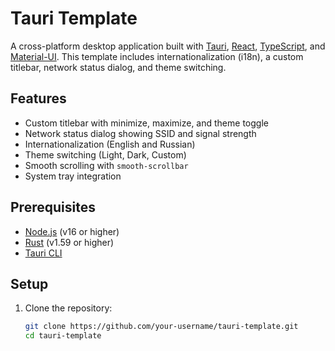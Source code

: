 # Tauri Template

A cross-platform desktop application built with [Tauri](https://tauri.app/), [React](https://react.dev/), [TypeScript](https://www.typescriptlang.org/), and [Material-UI](https://mui.com/). This template includes internationalization (i18n), a custom titlebar, network status dialog, and theme switching.

## Features
- Custom titlebar with minimize, maximize, and theme toggle
- Network status dialog showing SSID and signal strength
- Internationalization (English and Russian)
- Theme switching (Light, Dark, Custom)
- Smooth scrolling with `smooth-scrollbar`
- System tray integration

## Prerequisites
- [Node.js](https://nodejs.org/) (v16 or higher)
- [Rust](https://www.rust-lang.org/) (v1.59 or higher)
- [Tauri CLI](https://tauri.app/v1/guides/getting-started/prerequisites)

## Setup
1. Clone the repository:
   ```bash
   git clone https://github.com/your-username/tauri-template.git
   cd tauri-template